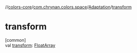 //[colors-core](../../../index.md)/[com.chrynan.colors.space](../index.md)/[Adaptation](index.md)/[transform](transform.md)

# transform

[common]\
val [transform](transform.md): [FloatArray](https://kotlinlang.org/api/latest/jvm/stdlib/kotlin/-float-array/index.html)
